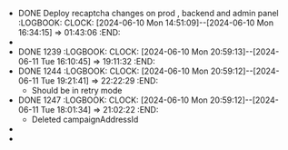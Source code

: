 - DONE Deploy recaptcha changes on prod , backend and admin panel
  :LOGBOOK:
  CLOCK: [2024-06-10 Mon 14:51:09]--[2024-06-10 Mon 16:34:15] =>  01:43:06
  :END:
-
- DONE 1239
  :LOGBOOK:
  CLOCK: [2024-06-10 Mon 20:59:13]--[2024-06-11 Tue 16:10:45] =>  19:11:32
  :END:
- DONE 1244
  :LOGBOOK:
  CLOCK: [2024-06-10 Mon 20:59:12]--[2024-06-11 Tue 19:21:41] =>  22:22:29
  :END:
	- Should be in retry mode
- DONE 1247
  :LOGBOOK:
  CLOCK: [2024-06-10 Mon 20:59:12]--[2024-06-11 Tue 18:01:34] =>  21:02:22
  :END:
	- Deleted campaignAddressId
-
-